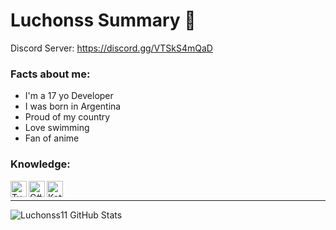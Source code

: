 # Luchonss Summary 📃

Discord Server: https://discord.gg/VTSkS4mQaD


### Facts about me:

- I'm a 17 yo Developer
- I was born in Argentina
- Proud of my country
- Love swimming 
- Fan of anime

### Knowledge:

<img align="left" alt="TypeScript" width="26px" src="https://sebastian-gomez.com/typescript.png" />
<img align="left" alt="C#" width="26px" src="https://mlkjsrmvgztu.i.optimole.com/KdnDrso.iZba~31a46/w:940/h:1024/q:75/https://octopush.com/wp-content/uploads/2020/12/sharp.png" />
<img align="left" alt="Kotlin" width="26px" src="https://upload.wikimedia.org/wikipedia/commons/thumb/7/74/Kotlin_Icon.png/768px-Kotlin_Icon.png" />

<br />

---

<img align="left" alt="Luchonss11 GitHub Stats" src="https://github-readme-stats.codestackr.vercel.app/api?username=Luchonss11&show_icons=true&hide_border=true" />
